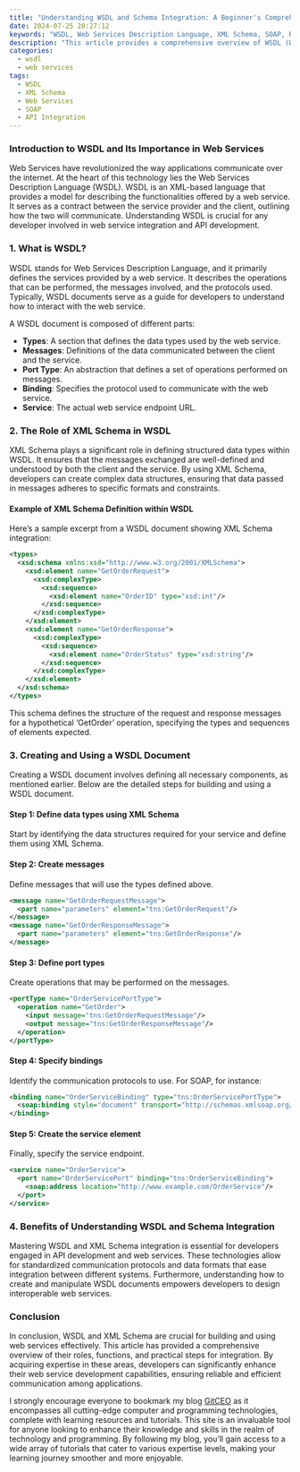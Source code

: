 ```yaml
---
title: "Understanding WSDL and Schema Integration: A Beginner's Comprehensive Overview"
date: 2024-07-25 20:27:12
keywords: "WSDL, Web Services Description Language, XML Schema, SOAP, REST, API Integration, Software Development, WSDL Tutorial"
description: "This article provides a comprehensive overview of WSDL (Web Services Description Language) and its integration with XML Schema. It covers the background of web services, the structure of WSDL documents, the role of XML Schema in defining types, detailed operational steps for creating and using WSDL, and practical examples. Furthermore, it addresses the benefits of understanding WSDL and schema integration for software developers and learners. Mastering these technologies is essential for effective API integration and web service development in modern software projects."
categories:
  - wsdl
  - web services
tags:
  - WSDL
  - XML Schema
  - Web Services
  - SOAP
  - API Integration
---
```


### Introduction to WSDL and Its Importance in Web Services

Web Services have revolutionized the way applications communicate over the internet. At the heart of this technology lies the Web Services Description Language (WSDL). WSDL is an XML-based language that provides a model for describing the functionalities offered by a web service. It serves as a contract between the service provider and the client, outlining how the two will communicate. Understanding WSDL is crucial for any developer involved in web service integration and API development.

### 1. What is WSDL?

WSDL stands for Web Services Description Language, and it primarily defines the services provided by a web service. It describes the operations that can be performed, the messages involved, and the protocols used. Typically, WSDL documents serve as a guide for developers to understand how to interact with the web service. 

A WSDL document is composed of different parts:
- **Types**: A section that defines the data types used by the web service.
- **Messages**: Definitions of the data communicated between the client and the service.
- **Port Type**: An abstraction that defines a set of operations performed on messages.
- **Binding**: Specifies the protocol used to communicate with the web service.
- **Service**: The actual web service endpoint URL.

### 2. The Role of XML Schema in WSDL

XML Schema plays a significant role in defining structured data types within WSDL. It ensures that the messages exchanged are well-defined and understood by both the client and the service. By using XML Schema, developers can create complex data structures, ensuring that data passed in messages adheres to specific formats and constraints.

#### Example of XML Schema Definition within WSDL

Here’s a sample excerpt from a WSDL document showing XML Schema integration:

```xml
<types>
  <xsd:schema xmlns:xsd="http://www.w3.org/2001/XMLSchema">
    <xsd:element name="GetOrderRequest">
      <xsd:complexType>
        <xsd:sequence>
          <xsd:element name="OrderID" type="xsd:int"/>
        </xsd:sequence>
      </xsd:complexType>
    </xsd:element>
    <xsd:element name="GetOrderResponse">
      <xsd:complexType>
        <xsd:sequence>
          <xsd:element name="OrderStatus" type="xsd:string"/>
        </xsd:sequence>
      </xsd:complexType>
    </xsd:element>
  </xsd:schema>
</types>
```

This schema defines the structure of the request and response messages for a hypothetical ‘GetOrder’ operation, specifying the types and sequences of elements expected.

### 3. Creating and Using a WSDL Document

Creating a WSDL document involves defining all necessary components, as mentioned earlier. Below are the detailed steps for building and using a WSDL document.

#### Step 1: Define data types using XML Schema

Start by identifying the data structures required for your service and define them using XML Schema.

#### Step 2: Create messages

Define messages that will use the types defined above.

```xml
<message name="GetOrderRequestMessage">
  <part name="parameters" element="tns:GetOrderRequest"/>
</message>
<message name="GetOrderResponseMessage">
  <part name="parameters" element="tns:GetOrderResponse"/>
</message>
```

#### Step 3: Define port types

Create operations that may be performed on the messages.

```xml
<portType name="OrderServicePortType">
  <operation name="GetOrder">
    <input message="tns:GetOrderRequestMessage"/>
    <output message="tns:GetOrderResponseMessage"/>
  </operation>
</portType>
```

#### Step 4: Specify bindings

Identify the communication protocols to use. For SOAP, for instance:

```xml
<binding name="OrderServiceBinding" type="tns:OrderServicePortType">
  <soap:binding style="document" transport="http://schemas.xmlsoap.org/soap/http"/>
</binding>
```

#### Step 5: Create the service element

Finally, specify the service endpoint.

```xml
<service name="OrderService">
  <port name="OrderServicePort" binding="tns:OrderServiceBinding">
    <soap:address location="http://www.example.com/OrderService"/>
  </port>
</service>
```

### 4. Benefits of Understanding WSDL and Schema Integration

Mastering WSDL and XML Schema integration is essential for developers engaged in API development and web services. These technologies allow for standardized communication protocols and data formats that ease integration between different systems. Furthermore, understanding how to create and manipulate WSDL documents empowers developers to design interoperable web services.

### Conclusion

In conclusion, WSDL and XML Schema are crucial for building and using web services effectively. This article has provided a comprehensive overview of their roles, functions, and practical steps for integration. By acquiring expertise in these areas, developers can significantly enhance their web service development capabilities, ensuring reliable and efficient communication among applications.

<!-- more -->

I strongly encourage everyone to bookmark my blog [GitCEO](https://gitceo.com) as it encompasses all cutting-edge computer and programming technologies, complete with learning resources and tutorials. This site is an invaluable tool for anyone looking to enhance their knowledge and skills in the realm of technology and programming. By following my blog, you’ll gain access to a wide array of tutorials that cater to various expertise levels, making your learning journey smoother and more enjoyable.